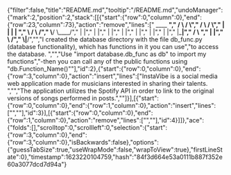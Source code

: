 {"filter":false,"title":"README.md","tooltip":"/README.md","undoManager":{"mark":2,"position":2,"stack":[[{"start":{"row":0,"column":0},"end":{"row":23,"column":73},"action":"remove","lines":["    ____       ____","   /    \\     /    \\","  /      \\   /      \\"," |        | |        | ","  \\      /   \\      /","   \\____/     \\____/","        |     |","        |     |","        |     |","        |     |","        |     |","        |     |","        |     |","        |_____|","       /       \\ ","      |         |","       \\       /","        \\__|__/","","I created the database directory with the file db_func.py (database functionality), which has functions in it you can use","to access the database. ","","Use \"import database.db_func as db\" to import my functions","-then you can call any of the public functions using \"db.Function_Name()\""],"id":2},{"start":{"row":0,"column":0},"end":{"row":3,"column":0},"action":"insert","lines":["InstaVibe is a social media web application made for musicians interested in sharing their talents. ","","The application utilizes the Spotify API in order to link to the original versions of songs performed in posts.",""]}],[{"start":{"row":0,"column":0},"end":{"row":1,"column":0},"action":"insert","lines":["",""],"id":3}],[{"start":{"row":0,"column":0},"end":{"row":1,"column":0},"action":"remove","lines":["",""],"id":4}]]},"ace":{"folds":[],"scrolltop":0,"scrollleft":0,"selection":{"start":{"row":3,"column":0},"end":{"row":3,"column":0},"isBackwards":false},"options":{"guessTabSize":true,"useWrapMode":false,"wrapToView":true},"firstLineState":0},"timestamp":1623220104759,"hash":"84f3d664e53a0111b887f352e60a3077dcd7d94a"}
